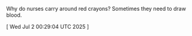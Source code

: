  
Why do nurses carry around red crayons? Sometimes they need to draw blood.
 
[ 
Wed Jul  2 00:29:04 UTC 2025
 ]

